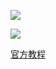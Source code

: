
![](https://qhdtc.oss-cn-chengdu.aliyuncs.com/obsidian/202408081755225.png)

![](https://qhdtc.oss-cn-chengdu.aliyuncs.com/obsidian/202408081755226.png)

[官方教程](https://developer.apple.com/videos/play/wwdc2023/10229/)